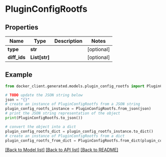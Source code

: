 # PluginConfigRootfs


## Properties

Name | Type | Description | Notes
------------ | ------------- | ------------- | -------------
**type** | **str** |  | [optional] 
**diff_ids** | **List[str]** |  | [optional] 

## Example

```python
from docker_client.generated.models.plugin_config_rootfs import PluginConfigRootfs

# TODO update the JSON string below
json = "{}"
# create an instance of PluginConfigRootfs from a JSON string
plugin_config_rootfs_instance = PluginConfigRootfs.from_json(json)
# print the JSON string representation of the object
print(PluginConfigRootfs.to_json())

# convert the object into a dict
plugin_config_rootfs_dict = plugin_config_rootfs_instance.to_dict()
# create an instance of PluginConfigRootfs from a dict
plugin_config_rootfs_from_dict = PluginConfigRootfs.from_dict(plugin_config_rootfs_dict)
```
[[Back to Model list]](../README.md#documentation-for-models) [[Back to API list]](../README.md#documentation-for-api-endpoints) [[Back to README]](../README.md)


